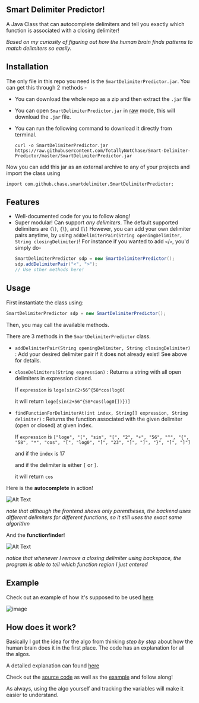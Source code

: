 ## Smart Delimiter Predictor!
A Java Class that can autocomplete delimiters and tell you exactly which function is associated with a closing delimiter!

*Based on my curiosity of figuring out how the human brain finds patterns to match delimiters so easily.*

## Installation
The only file in this repo you need is the `SmartDelimiterPredictor.jar`. You can get this through 2 methods -
* You can download the whole repo as a zip and then extract the `.jar` file
* You can open `SmartDelimiterPredictor.jar` in [raw](https://raw.githubusercontent.com/TotallyNotChase/Smart-Delimiter-Predictor/master/SmartDelimiterPredictor.jar) mode, this will download the `.jar` file.
* You can run the following command to download it directly from terminal.

  `curl -o SmartDelimiterPredictor.jar https://raw.githubusercontent.com/TotallyNotChase/Smart-Delimiter-Predictor/master/SmartDelimiterPredictor.jar`

Now you can add this jar as an external archive to any of your projects and import the class using

`import com.github.chase.smartdelimiter.SmartDelimiterPredictor;`

## Features
* Well-documented code for you to follow along!
* Super modular! Can support *any delimiters*. The default supported delimiters are `(`\\`)`, `{`\\`}`, and `[`\\`]`
  However, you can add your own delimiter pairs anytime, by using `addDelimiterPair(String openingDelimiter, String closingDelimiter)`!
  For instance if you wanted to add `<`/`>`, you'd simply do-
  ```java
  SmartDelimiterPredictor sdp = new SmartDelimiterPredictor();
  sdp.addDelimiterPair("<", ">");
  // Use other methods here!
  ```

## Usage
First instantiate the class using:

```java
SmartDelimiterPredictor sdp = new SmartDelimiterPredictor();
```

Then, you may call the available methods.

There are 3 methods in the `SmartDelimiterPredictor` class.
* `addDelimiterPair(String openingDelimiter, String closingDelimiter)` : Add your desired delimiter pair if it does not already exist! See above for details.
* `closeDelimiters(String expression)` : Returns a string with all open delimiters in     expression closed.

  If `expression` is `loge[sin(2+56^{58*cos(log0[`

  it will return `loge[sin(2+56^{58*cos(log0[])})]`

* `findFunctionForDelimiterAt(int index, String[] expression, String delimiter)` : Returns the function associated with the given delimiter (open or closed) at given index.

  If `expression` is ``["loge", "[", "sin", "[", "2", "+", "56", "^", "{", "58", "*", "cos", "[", "log0", "[", "23", "]", "]", "}", "]", "]"]``

  and if the `index` is 17

  and if the delimiter is either `[` or `]`.

  it will return `cos`

Here is the **autocomplete** in action!

![Alt Text](https://thepracticaldev.s3.amazonaws.com/i/rgeqb9fmdlr69wspdpbo.gif)

*note that although the frontend shows only parentheses, the backend uses different delimiters for different functions, so it still uses the exact same algorithm*

And the **functionfinder**!

![Alt Text](https://thepracticaldev.s3.amazonaws.com/i/jz5j9ragmt70m62ajvnd.gif)

*notice that whenever I remove a closing delimiter using backspace, the program is able to tell which function region I just entered*

## Example
Check out an example of how it's supposed to be used [here](https://github.com/TotallyNotChase/Smart-Delimiter-Predictor/blob/master/Demo/src/SDPdemo.java)

![image](https://user-images.githubusercontent.com/44284917/72686021-33a51e80-3b16-11ea-91f7-5400f778fc07.png)

## How does it work?
Basically I got the idea for the algo from thinking *step by step* about how the human brain does it in the first place. The code has an explanation for all the algos.

A detailed explanation can found [here](https://dev.to/totally_chase/how-is-the-human-brain-so-good-at-matching-delimiters-1o51)

Check out the [source code](https://github.com/TotallyNotChase/Smart-Delimiter-Predictor/blob/master/src/com/github/chase/smartdelimiter/SmartDelimiterPredictor.java) as well as the [example](https://github.com/TotallyNotChase/Smart-Delimiter-Predictor/blob/master/Demo/src/SDPdemo.java) and follow along!

As always, using the algo yourself and tracking the variables will make it easier to understand.
